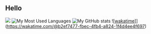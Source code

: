 ## Hello

![](https://komarev.com/ghpvc/?username=mark48853&color=ff69b4&style=flat-square&label=จำนวนคน+ส่+อ+ง)
![My Most Used Languages](https://github-readme-stats.vercel.app/api/top-langs/?username=mark48853&layout=compact&langs_count=10&count_private=true)
![My GitHub stats](https://github-readme-stats.vercel.app/api?username=mark48853&count_private=true)
![[wakatime](https://wakatime.com/badge/user/b2ef7477-fbec-4fb4-a824-1f4d4ee4f697.svg)]] (https://wakatime.com/@b2ef7477-fbec-4fb4-a824-1f4d4ee4f697)

